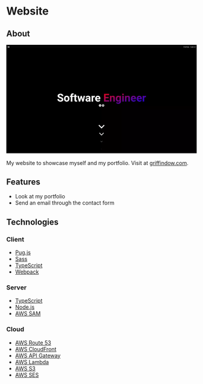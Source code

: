 # Website

## About

![Website Screenshot](./screenshot.webp)

My website to showcase myself and my portfolio. Visit at [griffindow.com](https://griffindow.com/).

## Features

- Look at my portfolio
- Send an email through the contact form

## Technologies

### Client

- [Pug.js](https://pugjs.org/)
- [Sass](https://sass-lang.com/)
- [TypeScript](https://www.typescriptlang.org/)
- [Webpack](https://webpack.js.org/)

### Server

- [TypeScript](https://www.typescriptlang.org/)
- [Node.js](https://nodejs.org/)
- [AWS SAM](https://aws.amazon.com/serverless/sam/)

### Cloud

- [AWS Route 53](https://aws.amazon.com/route53/)
- [AWS CloudFront](https://aws.amazon.com/cloudfront/)
- [AWS API Gateway](https://aws.amazon.com/api-gateway/)
- [AWS Lambda](https://aws.amazon.com/lambda/)
- [AWS S3](https://aws.amazon.com/s3/)
- [AWS SES](https://aws.amazon.com/ses/)
